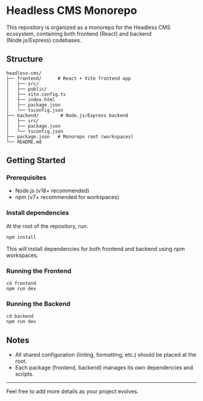 # Headless CMS Monorepo

This repository is organized as a monorepo for the Headless CMS ecosystem, containing both frontend (React) and backend (Node.js/Express) codebases.

## Structure

```
headless-cms/
├── frontend/      # React + Vite frontend app
│   ├── src/
│   ├── public/
│   ├── vite.config.ts
│   ├── index.html
│   ├── package.json
│   └── tsconfig.json
├── backend/        # Node.js/Express backend
│   ├── src/
│   ├── package.json
│   └── tsconfig.json
├── package.json   # Monorepo root (workspaces)
└── README.md
```

## Getting Started

### Prerequisites
- Node.js (v18+ recommended)
- npm (v7+ recommended for workspaces)

### Install dependencies
At the root of the repository, run:

```sh
npm install
```
This will install dependencies for both frontend and backend using npm workspaces.

### Running the Frontend

```
cd frontend
npm run dev
```

### Running the Backend

```
cd backend
npm run dev
```

## Notes
- All shared configuration (linting, formatting, etc.) should be placed at the root.
- Each package (frontend, backend) manages its own dependencies and scripts.

---

Feel free to add more details as your project evolves.

